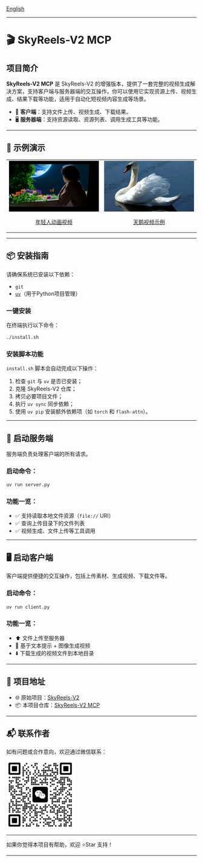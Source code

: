 [English](README.md)

---

# 🎬 SkyReels-V2 MCP

## 项目简介

**SkyReels-V2 MCP** 是 SkyReels-V2 的增强版本，提供了一套完整的视频生成解决方案，支持客户端与服务器端的交互操作。你可以使用它实现资源上传、视频生成、结果下载等功能，适用于自动化短视频内容生成等场景。

* 📁 **客户端**：支持文件上传、视频生成、下载结果。
* 🖥️ **服务器端**：支持资源读取、资源列表、调用生成工具等功能。

---

## 🌟 示例演示

<table>
  <tr>
    <td align="center">
      <a href="https://www.youtube.com/watch?v=-wd-8d6ShuY">
        <img src="https://github.com/troyyang/assets/raw/main/SkyReels-V2-MCP/thumb-young.png" width="100%"/>
        <p>年轻人动画视频</p>
      </a>
    </td>
    <td align="center">
      <a href="https://www.youtube.com/watch?v=uDk81mYhsrM">
        <img src="https://github.com/troyyang/assets/raw/main/SkyReels-V2-MCP/thumb-swans.png" width="100%"/>
        <p>天鹅视频示例</p>
      </a>
    </td>
  </tr>
</table>

---

## 📦 安装指南

请确保系统已安装以下依赖：

* `git`
* [`uv`](https://github.com/astral-sh/uv)（用于Python项目管理）

### 一键安装

在终端执行以下命令：

```bash
./install.sh
```

### 安装脚本功能

`install.sh` 脚本会自动完成以下操作：

1. 检查 `git` 与 `uv` 是否已安装；
2. 克隆 SkyReels-V2 仓库；
3. 拷贝必要项目文件；
4. 执行 `uv sync` 同步依赖；
5. 使用 `uv pip` 安装额外依赖项（如 `torch` 和 `flash-attn`）。

---

## 🚀 启动服务端

服务端负责处理客户端的所有请求。

### 启动命令：

```bash
uv run server.py
```

### 功能一览：

* ✅ 支持读取本地文件资源（`file://` URI）
* ✅ 查询上传目录下的文件列表
* ✅ 视频生成、文件上传等工具调用

---

## 🖥️ 启动客户端

客户端提供便捷的交互操作，包括上传素材、生成视频、下载文件等。

### 启动命令：

```bash
uv run client.py
```

### 功能一览：

* ⬆️ 文件上传至服务器
* 🎥 基于文本提示 + 图像生成视频
* ⬇️ 下载生成的视频文件到本地目录

---

## 🔗 项目地址

* 🌐 原始项目：[SkyReels-V2](https://github.com/SkyworkAI/SkyReels-V2)
* 📦 本项目仓库：[SkyReels-V2 MCP](https://github.com/troyyang/SkyReels-V2-MCP)

---

## 📬 联系作者

如有问题或合作意向，欢迎通过微信联系：

<img src="https://github.com/troyyang/assets/raw/main/SkyReels-V2-MCP/wechat.png" width="180"/>

---

如果你觉得本项目有帮助，欢迎 ⭐Star 支持！

---